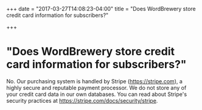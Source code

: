+++
date = "2017-03-27T14:08:23-04:00"
title = "Does WordBrewery store credit card information for subscribers?"

+++

# "Does WordBrewery store credit card information for subscribers?"

No. Our purchasing system is handled by Stripe (https://stripe.com), a highly secure and reputable payment processor. We do not store any of your credit card data in our own databases. You can read about Stripe's security practices at https://stripe.com/docs/security/stripe.

